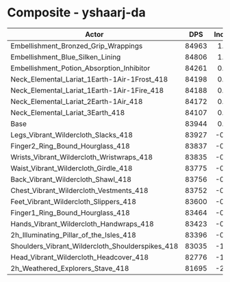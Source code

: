 # Composite - yshaarj-da
| Actor | DPS | Increase |
|---|:---:|:---:|
|Embellishment_Bronzed_Grip_Wrappings|84963|1.21%|
|Embellishment_Blue_Silken_Lining|84806|1.03%|
|Embellishment_Potion_Absorption_Inhibitor|84261|0.38%|
|Neck_Elemental_Lariat_1Earth-1Air-1Frost_418|84198|0.30%|
|Neck_Elemental_Lariat_1Earth-1Air-1Fire_418|84188|0.29%|
|Neck_Elemental_Lariat_2Earth-1Air_418|84172|0.27%|
|Neck_Elemental_Lariat_3Earth_418|84107|0.19%|
|Base|83944|0.00%|
|Legs_Vibrant_Wildercloth_Slacks_418|83927|-0.02%|
|Finger2_Ring_Bound_Hourglass_418|83837|-0.13%|
|Wrists_Vibrant_Wildercloth_Wristwraps_418|83835|-0.13%|
|Waist_Vibrant_Wildercloth_Girdle_418|83775|-0.20%|
|Back_Vibrant_Wildercloth_Shawl_418|83756|-0.22%|
|Chest_Vibrant_Wildercloth_Vestments_418|83752|-0.23%|
|Feet_Vibrant_Wildercloth_Slippers_418|83600|-0.41%|
|Finger1_Ring_Bound_Hourglass_418|83464|-0.57%|
|Hands_Vibrant_Wildercloth_Handwraps_418|83423|-0.62%|
|2h_Illuminating_Pillar_of_the_Isles_418|83396|-0.65%|
|Shoulders_Vibrant_Wildercloth_Shoulderspikes_418|83035|-1.08%|
|Head_Vibrant_Wildercloth_Headcover_418|82776|-1.39%|
|2h_Weathered_Explorers_Stave_418|81695|-2.68%|
